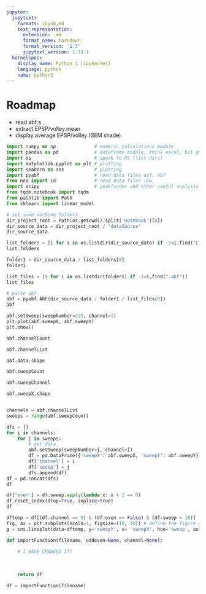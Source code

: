 ```yaml
---
jupyter:
  jupytext:
    formats: ipynb,md
    text_representation:
      extension: .md
      format_name: markdown
      format_version: '1.3'
      jupytext_version: 1.13.1
  kernelspec:
    display_name: Python 3 (ipykernel)
    language: python
    name: python3
---
```


# Roadmap
* read abf:s
* extract EPSP/volley.mean
* display average EPSP/volley (SEM shade)





```python
import numpy as np              # numeric calculations module
import pandas as pd             # dataframe module, think excel, but good
import os                       # speak to OS (list dirs)
import matplotlib.pyplot as plt # plotting
import seaborn as sns           # plotting
import pyabf                    # read data files atf, abf
from neo import io              # read data files ibw
import scipy                    # peakfinder and other useful analysis tools
from tqdm.notebook import tqdm
from pathlib import Path
from sklearn import linear_model
```

```python
# set some working folders
dir_project_root = Path(os.getcwd().split('notebook')[0])
dir_source_data = dir_project_root / 'dataSource'
dir_source_data
```

```python
list_folders = [i for i in os.listdir(dir_source_data) if -1<i.find("LTP_")]
list_folders
```

```python
folder1 = dir_source_data / list_folders[0]
folder1
```

```python
list_files = [i for i in os.listdir(folder1) if -1<i.find(".abf")]
list_files
```

```python
# parse abf
abf = pyabf.ABF(dir_source_data / folder1 / list_files[0])
abf
```

```python
abf.setSweep(sweepNumber=239, channel=1)
plt.plot(abf.sweepX, abf.sweepY)
plt.show()
```

```python
abf.channelCount
```

```python
abf.channelList
```

```python
abf.data.shape
```

```python
abf.sweepCount
```

```python
abf.sweepChannel
```

```python
abf.sweepX.shape
```

```python

```

```python
channels = abf.channelList
sweeps = range(abf.sweepCount)

dfs = []
for i in channels:
    for j in sweeps:
        # get data
        abf.setSweep(sweepNumber=j, channel=i)
        df = pd.DataFrame({'sweepX': abf.sweepX, 'sweepY': abf.sweepY})
        df['channel'] = i
        df['sweep'] = j
        dfs.append(df)
df = pd.concat(dfs)
df
```

```python
df['even'] = df.sweep.apply(lambda x: x % 2 == 0)
df.reset_index(drop=True, inplace=True)
df
```

```python
dftemp = df[(df.channel == 0) & (df.even == False) & (df.sweep < 10)]
fig, ax = plt.subplots(ncols=1, figsize=(10, 10)) # define the figure and axis we plot in
g = sns.lineplot(data=dftemp, y='sweepY', x= 'sweepX', hue='sweep', ax=ax) # create the plot in that axis
```

```python
def importFunction(filename, oddeven=None, channel=None):
    
    # I HAVE CHANGED IT!
    
    
    
    return df

df = importFunction(filename)

```
